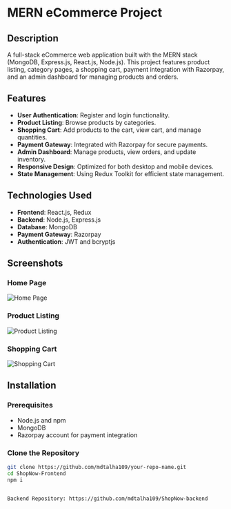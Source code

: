 # MERN eCommerce Project

## Description

A full-stack eCommerce web application built with the MERN stack (MongoDB, Express.js, React.js, Node.js). This project features product listing, category pages, a shopping cart, payment integration with Razorpay, and an admin dashboard for managing products and orders.

## Features

- **User Authentication**: Register and login functionality.
- **Product Listing**: Browse products by categories.
- **Shopping Cart**: Add products to the cart, view cart, and manage quantities.
- **Payment Gateway**: Integrated with Razorpay for secure payments.
- **Admin Dashboard**: Manage products, view orders, and update inventory.
- **Responsive Design**: Optimized for both desktop and mobile devices.
- **State Management**: Using Redux Toolkit for efficient state management.

## Technologies Used

- **Frontend**: React.js, Redux
- **Backend**: Node.js, Express.js
- **Database**: MongoDB
- **Payment Gateway**: Razorpay
- **Authentication**: JWT and bcryptjs

## Screenshots

### Home Page

![Home Page](http://res.cloudinary.com/talhapro321/image/upload/v1723053442/oohcey42a4zoemfngy8b.png)

### Product Listing

![Product Listing](http://res.cloudinary.com/talhapro321/image/upload/v1723054749/krjzs7ue0jbqojp9avt6.png)

### Shopping Cart

![Shopping Cart](http://res.cloudinary.com/talhapro321/image/upload/v1723054310/fato2su5ekglobuaunej.png)


## Installation

### Prerequisites

- Node.js and npm
- MongoDB
- Razorpay account for payment integration

### Clone the Repository

```bash
git clone https://github.com/mdtalha109/your-repo-name.git
cd ShopNow-Frontend
npm i


Backend Repository: https://github.com/mdtalha109/ShopNow-backend

